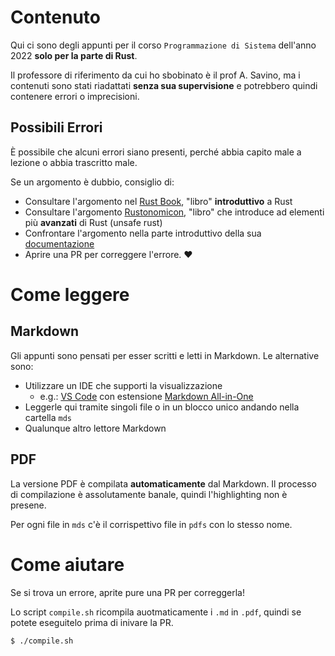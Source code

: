 # Contenuto

Qui ci sono degli appunti per il corso `Programmazione di Sistema` dell'anno 2022 **solo per la parte di Rust**.

Il professore di riferimento da cui ho sbobinato è il prof A. Savino, ma i contenuti sono stati riadattati **senza sua supervisione** e potrebbero quindi contenere errori o imprecisioni.

## Possibili Errori

È possibile che alcuni errori siano presenti, perché abbia capito male a lezione o abbia trascritto male.

Se un argomento è dubbio, consiglio di:

- Consultare l'argomento nel [Rust Book](https://doc.rust-lang.org/book/), "libro" **introduttivo** a Rust
- Consultare l'argomento [Rustonomicon](https://doc.rust-lang.org/nomicon/), "libro" che introduce ad elementi più **avanzati** di Rust (unsafe rust)
- Confrontare l'argomento nella parte introduttivo della sua [documentazione](https://doc.rust-lang.org/std/index.html)
- Aprire una PR per correggere l'errore. ❤

# Come leggere

## Markdown

Gli appunti sono pensati per esser scritti e letti in Markdown.
Le alternative sono:

- Utilizzare un IDE che supporti la visualizzazione
  - e.g.: [VS Code](https://code.visualstudio.com/) con estensione [Markdown All-in-One](https://marketplace.visualstudio.com/items?itemName=yzhang.markdown-all-in-one)
- Leggerle qui tramite singoli file o in un blocco unico andando nella cartella `mds` 
- Qualunque altro lettore Markdown

## PDF

La versione PDF è compilata **automaticamente** dal Markdown.
Il processo di compilazione è assolutamente banale, quindi l'highlighting non è presene.

Per ogni file in `mds` c'è il corrispettivo file in `pdfs` con lo stesso nome.


# Come aiutare

Se si trova un errore, aprite pure una PR per correggerla!

Lo script `compile.sh` ricompila auotmaticamente i `.md` in `.pdf`, quindi se potete eseguitelo prima di inivare la PR.

```bash
$ ./compile.sh
```
